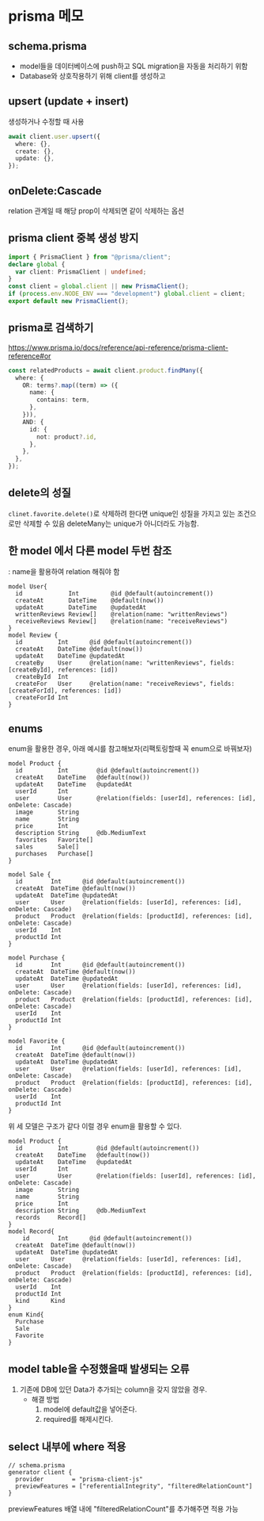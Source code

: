 # prisma 메모

## schema.prisma

- model들을 데이터베이스에 push하고 SQL migration을 자동을 처리하기 위함
- Database와 상호작용하기 위해 client를 생성하고

## upsert (update + insert)

생성하거나 수정할 때 사용

```ts
await client.user.upsert({
  where: {},
  create: {},
  update: {},
});
```

## onDelete:Cascade

relation 관계일 때 해당 prop이 삭제되면 같이 삭제하는 옵션

## prisma client 중복 생성 방지

```ts
import { PrismaClient } from "@prisma/client";
declare global {
  var client: PrismaClient | undefined;
}
const client = global.client || new PrismaClient();
if (process.env.NODE_ENV === "development") global.client = client;
export default new PrismaClient();
```

## prisma로 검색하기

https://www.prisma.io/docs/reference/api-reference/prisma-client-reference#or

```ts
const relatedProducts = await client.product.findMany({
  where: {
    OR: terms?.map((term) => ({
      name: {
        contains: term,
      },
    })),
    AND: {
      id: {
        not: product?.id,
      },
    },
  },
});
```

## delete의 성질

`clinet.favorite.delete()`로 삭제하려 한다면 unique인 성질을 가지고 있는 조건으로만 삭제할 수 있음
deleteMany는 unique가 아니더라도 가능함.

## 한 model 에서 다른 model 두번 참조

: name을 활용하여 relation 해줘야 함

```prisma
model User{
  id             Int         @id @default(autoincrement())
  createAt       DateTime    @default(now())
  updateAt       DateTime    @updatedAt
  writtenReviews Review[]    @relation(name: "writtenReviews")
  receiveReviews Review[]    @relation(name: "receiveReviews")
}
model Review {
  id          Int      @id @default(autoincrement())
  createAt    DateTime @default(now())
  updateAt    DateTime @updatedAt
  createBy    User     @relation(name: "writtenReviews", fields: [createById], references: [id])
  createById  Int
  createFor   User     @relation(name: "receiveReviews", fields: [createForId], references: [id])
  createForId Int
}
```

## enums

enum을 활용한 경우, 아래 예시를 참고해보자(리팩토링할때 꼭 enum으로 바꿔보자)

```prisma
model Product {
  id          Int        @id @default(autoincrement())
  createAt    DateTime   @default(now())
  updateAt    DateTime   @updatedAt
  userId      Int
  user        User       @relation(fields: [userId], references: [id], onDelete: Cascade)
  image       String
  name        String
  price       Int
  description String     @db.MediumText
  favorites   Favorite[]
  sales       Sale[]
  purchases   Purchase[]
}

model Sale {
  id        Int      @id @default(autoincrement())
  createAt  DateTime @default(now())
  updateAt  DateTime @updatedAt
  user      User     @relation(fields: [userId], references: [id], onDelete: Cascade)
  product   Product  @relation(fields: [productId], references: [id], onDelete: Cascade)
  userId    Int
  productId Int
}

model Purchase {
  id        Int      @id @default(autoincrement())
  createAt  DateTime @default(now())
  updateAt  DateTime @updatedAt
  user      User     @relation(fields: [userId], references: [id], onDelete: Cascade)
  product   Product  @relation(fields: [productId], references: [id], onDelete: Cascade)
  userId    Int
  productId Int
}

model Favorite {
  id        Int      @id @default(autoincrement())
  createAt  DateTime @default(now())
  updateAt  DateTime @updatedAt
  user      User     @relation(fields: [userId], references: [id], onDelete: Cascade)
  product   Product  @relation(fields: [productId], references: [id], onDelete: Cascade)
  userId    Int
  productId Int
}
```

위 세 모델은 구조가 같다 이럴 경우 enum을 활용할 수 있다.

```prisma
model Product {
  id          Int        @id @default(autoincrement())
  createAt    DateTime   @default(now())
  updateAt    DateTime   @updatedAt
  userId      Int
  user        User       @relation(fields: [userId], references: [id], onDelete: Cascade)
  image       String
  name        String
  price       Int
  description String     @db.MediumText
  records     Record[]
}
model Record{
    id        Int      @id @default(autoincrement())
  createAt  DateTime @default(now())
  updateAt  DateTime @updatedAt
  user      User     @relation(fields: [userId], references: [id], onDelete: Cascade)
  product   Product  @relation(fields: [productId], references: [id], onDelete: Cascade)
  userId    Int
  productId Int
  kind      Kind
}
enum Kind{
  Purchase
  Sale
  Favorite
}
```

## model table을 수정했을때 발생되는 오류

1. 기존에 DB에 있던 Data가 추가되는 column을 갖지 않았을 경우.
   - 해결 방법
     1. model에 default값을 넣어준다.
     2. required를 해제시킨다.

## select 내부에 where 적용

```prisma
// schema.prisma
generator client {
  provider        = "prisma-client-js"
  previewFeatures = ["referentialIntegrity", "filteredRelationCount"]
}
```

previewFeatures 배열 내에 "filteredRelationCount"를 추가해주면 적용 가능
